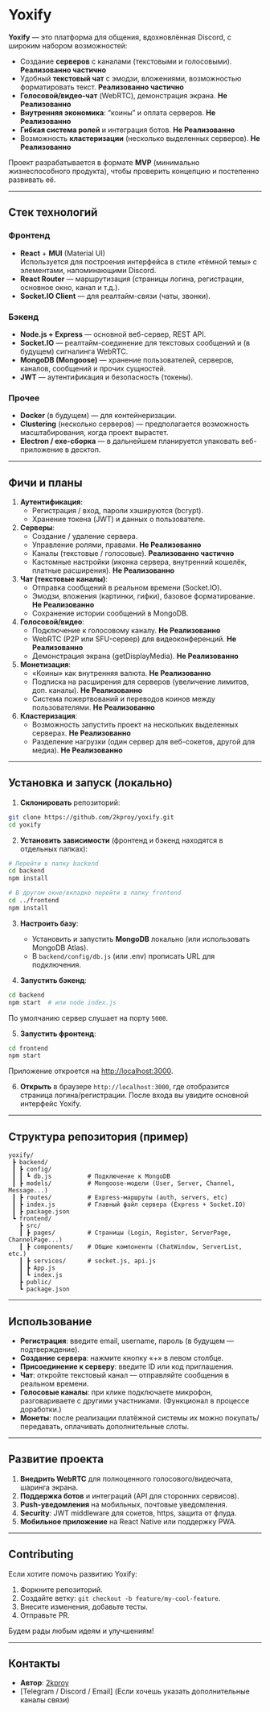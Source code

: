 # Yoxify

**Yoxify** — это платформа для общения, вдохновлённая Discord, с широким набором возможностей:

- Создание **серверов** с каналами (текстовыми и голосовыми). **Реализованно частично**
- Удобный **текстовый чат** с эмодзи, вложениями, возможностью форматировать текст. **Реализованно частично**
- **Голосовой/видео-чат** (WebRTC), демонстрация экрана. **Не Реализованно**
- **Внутренняя экономика**: “коины” и оплата серверов. **Не Реализованно**
- **Гибкая система ролей** и интеграция ботов. **Не Реализованно**
- Возможность **кластеризации** (несколько выделенных серверов). **Не Реализованно**

Проект разрабатывается в формате **MVP** (минимально жизнеспособного продукта), чтобы проверить концепцию и постепенно развивать её.

---

## Стек технологий

### Фронтенд

- **React** + **MUI** (Material UI)  
  Используется для построения интерфейса в стиле «тёмной темы» с элементами, напоминающими Discord.  
- **React Router** — маршрутизация (страницы логина, регистрации, основное окно, канал и т.д.).
- **Socket.IO Client** — для реалтайм-связи (чаты, звонки).

### Бэкенд

- **Node.js + Express** — основной веб-сервер, REST API.
- **Socket.IO** — реалтайм-соединение для текстовых сообщений и (в будущем) сигналинга WebRTC.
- **MongoDB (Mongoose)** — хранение пользователей, серверов, каналов, сообщений и прочих сущностей.
- **JWT** — аутентификация и безопасность (токены).

### Прочее

- **Docker** (в будущем) — для контейнеризации.
- **Clustering** (несколько серверов) — предполагается возможность масштабирования, когда проект вырастет.
- **Electron / exe-сборка** — в дальнейшем планируется упаковать веб-приложение в десктоп.

---

## Фичи и планы

1. **Аутентификация**: 
   - Регистрация / вход, пароли хэшируются (bcrypt).  
   - Хранение токена (JWT) и данных о пользователе.
2. **Серверы**: 
   - Создание / удаление сервера.
   - Управление ролями, правами. **Не Реализованно**
   - Каналы (текстовые / голосовые). **Реализованно частично**
   - Кастомные настройки (иконка сервера, внутренний кошелёк, платные расширения). **Не Реализованно**
3. **Чат (текстовые каналы)**:
   - Отправка сообщений в реальном времени (Socket.IO). 
   - Эмодзи, вложения (картинки, гифки), базовое форматирование. **Не Реализованно**
   - Сохранение истории сообщений в MongoDB.
4. **Голосовой/видео**:
   - Подключение к голосовому каналу. **Не Реализованно**
   - WebRTC (P2P или SFU-сервер) для видеоконференций. **Не Реализованно**
   - Демонстрация экрана (getDisplayMedia). **Не Реализованно**
5. **Монетизация**: 
   - «Коины» как внутренняя валюта. **Не Реализованно**
   - Подписка на расширения для серверов (увеличение лимитов, доп. каналы). **Не Реализованно**
   - Система пожертвований и переводов коинов между пользователями. **Не Реализованно**
6. **Кластеризация**:
   - Возможность запустить проект на нескольких выделенных серверах. **Не Реализованно**
   - Разделение нагрузки (один сервер для веб-сокетов, другой для медиа). **Не Реализованно**

---

## Установка и запуск (локально)

1. **Склонировать** репозиторий:

```bash
git clone https://github.com/2kproy/yoxify.git
cd yoxify
```

2. **Установить зависимости** (фронтенд и бэкенд находятся в отдельных папках):

```bash
# Перейти в папку backend
cd backend
npm install

# В другом окне/вкладке перейти в папку frontend
cd ../frontend
npm install
```

3. **Настроить базу**:
   - Установить и запустить **MongoDB** локально (или использовать MongoDB Atlas).
   - В `backend/config/db.js` (или .env) прописать URL для подключения.

4. **Запустить бэкенд**:

```bash
cd backend
npm start  # или node index.js
```

   По умолчанию сервер слушает на порту `5000`.  

5. **Запустить фронтенд**:

```bash
cd frontend
npm start
```

   Приложение откроется на [http://localhost:3000](http://localhost:3000).

6. **Открыть** в браузере `http://localhost:3000`, где отобразится страница логина/регистрации. После входа вы увидите основной интерфейс Yoxify.

---

## Структура репозитория (пример)

```
yoxify/
 ┣ backend/
 ┃ ┣ config/
 ┃ ┃ ┗ db.js          # Подключение к MongoDB
 ┃ ┣ models/          # Mongoose-модели (User, Server, Channel, Message...)
 ┃ ┣ routes/          # Express-маршруты (auth, servers, etc)
 ┃ ┣ index.js         # Главный файл сервера (Express + Socket.IO)
 ┃ ┣ package.json
 ┗ frontend/
   ┣ src/
   ┃ ┣ pages/         # Страницы (Login, Register, ServerPage, ChannelPage...)
   ┃ ┣ components/    # Общие компоненты (ChatWindow, ServerList, etc.)
   ┃ ┣ services/      # socket.js, api.js
   ┃ ┣ App.js
   ┃ ┗ index.js
   ┣ public/
   ┗ package.json
```

---

## Использование

- **Регистрация**: введите email, username, пароль (в будущем — подтверждение).
- **Создание сервера**: нажмите кнопку «+» в левом столбце.  
- **Присоединение к серверу**: введите ID или код приглашения.
- **Чат**: откройте текстовый канал — отправляйте сообщения в реальном времени.
- **Голосовые каналы**: при клике подключаете микрофон, разговариваете с другими участниками. (Функционал в процессе доработки.)
- **Монеты**: после реализации платёжной системы их можно покупать/передавать, оплачивать дополнительные слоты.

---

## Развитие проекта

1. **Внедрить WebRTC** для полноценного голосового/видеочата, шаринга экрана.
2. **Поддержка ботов** и интеграций (API для сторонних сервисов). 
3. **Push-уведомления** на мобильных, почтовые уведомления.
4. **Security**: JWT middleware для сокетов, https, защита от флуда.
5. **Мобильное приложение** на React Native или поддержку PWA.

---

## Contributing

Если хотите помочь развитию Yoxify:

1. Форкните репозиторий.
2. Создайте ветку: `git checkout -b feature/my-cool-feature`.
3. Внесите изменения, добавьте тесты.
4. Отправьте PR.

Будем рады любым идеям и улучшениям!

---

## Контакты

- **Автор**: [2kproy](https://github.com/2kproy)
- [Telegram / Discord / Email] (Если хочешь указать дополнительные каналы связи)
